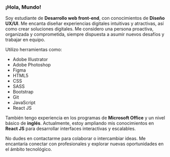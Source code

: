 ### ¡Hola, Mundo!
Soy estudiante de **Desarrollo web front-end**, con conocimientos de **Diseño UX/UI**. Me encanta diseñar experiencias digitales intuitivas y atractivas, así como crear soluciones digitales. Me considero una persona proactiva, organizada y comprometida, siempre dispuesta a asumir nuevos desafíos y trabajar en equipo.

Utilizo herramientas como:
- Adobe Illustrator
- Adobe Photoshop
- Figma
- HTML5
- CSS
- SASS
- Bootstrap
- Git
- JavaScript
- React JS

También tengo experiencia en los programas de **Microsoft Office** y un nivel básico de **inglés**. Actualmente, estoy ampliando mis conocimientos en **React JS** para desarrollar interfaces interactivas y escalables.

No dudes en contactarme para colaborar o intercambiar ideas. Me encantaría conectar con profesionales y explorar nuevas oportunidades en el ámbito tecnológico.
